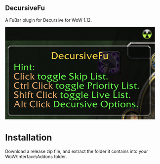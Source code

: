 DecursiveFu
---
A FuBar plugin for Decursive for WoW 1.12.

![Screenshot](screenshot.png)

# Installation
Download a release zip file, and extract the folder it contains into your WoW\Interface\Addons folder.